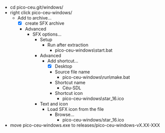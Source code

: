 - cd pico-ceu.git/windows/
- right click pico-ceu-windows/
    - Add to archive...
        - [X] create SFX archive
        - Advanced
            - SFX options...
                - Setup
                    - Run after extraction
                        - pico-ceu-windows\start.bat
                - Advanced
                    - Add shortcut...
                        - [x] Desktop
                        - Source file name
                            - pico-ceu-windows\run\make.bat
                        - Shortcut name
                            - Céu-SDL
                        - Shortcut icon
                            - pico-ceu-windows\star_16.ico
                - Text and icon
                    - Load SFX icon from the file
                        - Browse...
                            - pico-ceu-windows/star_16.ico
- move pico-ceu-windows.exe to releases/pico-ceu-windows-vX.XX-XXX
